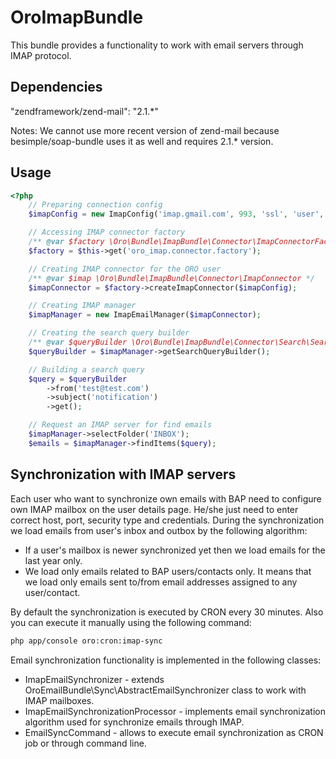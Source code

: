 OroImapBundle
=============

This bundle provides a functionality to work with email servers through IMAP protocol.

Dependencies
------------

"zendframework/zend-mail": "2.1.*"

Notes: We cannot use more recent version of zend-mail because besimple/soap-bundle uses it as well and requires 2.1.* version.

Usage
-----

``` php
<?php
    // Preparing connection config
    $imapConfig = new ImapConfig('imap.gmail.com', 993, 'ssl', 'user', 'pwd');

    // Accessing IMAP connector factory
    /** @var $factory \Oro\Bundle\ImapBundle\Connector\ImapConnectorFactory */
    $factory = $this->get('oro_imap.connector.factory');

    // Creating IMAP connector for the ORO user
    /** @var $imap \Oro\Bundle\ImapBundle\Connector\ImapConnector */
    $imapConnector = $factory->createImapConnector($imapConfig);

    // Creating IMAP manager
    $imapManager = new ImapEmailManager($imapConnector);

    // Creating the search query builder
    /** @var $queryBuilder \Oro\Bundle\ImapBundle\Connector\Search\SearchQueryBuilder */
    $queryBuilder = $imapManager->getSearchQueryBuilder();

    // Building a search query
    $query = $queryBuilder
        ->from('test@test.com')
        ->subject('notification')
        ->get();

    // Request an IMAP server for find emails
    $imapManager->selectFolder('INBOX');
    $emails = $imapManager->findItems($query);
```

Synchronization with IMAP servers
---------------------------------
Each user who want to synchronize own emails with BAP need to configure own IMAP mailbox on the user details page. He/she just need to enter correct host, port, security type and credentials.
During the synchronization we load emails from user's inbox and outbox by the following algorithm:

 - If a user's mailbox is newer synchronized yet then we load emails for the last year only.
 - We load only emails related to BAP users/contacts only. It means that we load only emails sent to/from email addresses assigned to any user/contact.


By default the synchronization is executed by CRON every 30 minutes. Also you can execute it manually using the following command:
```bash
php app/console oro:cron:imap-sync
```

Email synchronization functionality is implemented in the following classes:

 - ImapEmailSynchronizer - extends OroEmailBundle\Sync\AbstractEmailSynchronizer class to work with IMAP mailboxes.
 - ImapEmailSynchronizationProcessor - implements email synchronization algorithm used for synchronize emails through IMAP.
 - EmailSyncCommand - allows to execute email synchronization as CRON job or through command line.

